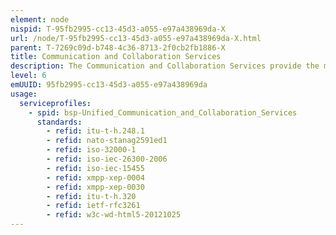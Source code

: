 ```yaml
---
element: node
nispid: T-95fb2995-cc13-45d3-a055-e97a438969da-X
url: /node/T-95fb2995-cc13-45d3-a055-e97a438969da-X.html
parent: T-7269c09d-b748-4c36-8713-2f0cb2fb1886-X
title: Communication and Collaboration Services
description: The Communication and Collaboration Services provide the means to a range of interoperable collaboration capabilities, based on open, and commercial available, standards that are secure and fulfill alliance's and coalition's operational requirements. These services enable real-time situational updates to time-critical planning activities between coalition partners, communities of interest, and (NATO and National) agencies. Levels of collaboration include awareness, shared information, coordination and joint product development.
level: 6
emUUID: 95fb2995-cc13-45d3-a055-e97a438969da
usage:
  serviceprofiles:
    - spid: bsp-Unified_Communication_and_Collaboration_Services
      standards:
        - refid: itu-t-h.248.1
        - refid: nato-stanag2591ed1
        - refid: iso-32000-1
        - refid: iso-iec-26300-2006
        - refid: iso-iec-15455
        - refid: xmpp-xep-0004
        - refid: xmpp-xep-0030
        - refid: itu-t-h.320
        - refid: ietf-rfc3261
        - refid: w3c-wd-html5-20121025
---
```

